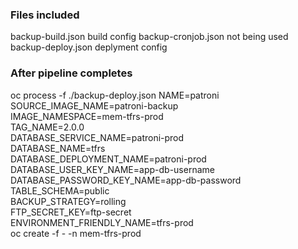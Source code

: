 ### Files included

backup-build.json build config
backup-cronjob.json not being used
backup-deploy.json deplyment config

### After pipeline completes

oc process -f ./backup-deploy.json
NAME=patroni \
SOURCE_IMAGE_NAME=patroni-backup \
IMAGE_NAMESPACE=mem-tfrs-prod \
TAG_NAME=2.0.0 \
DATABASE_SERVICE_NAME=patroni-prod \
DATABASE_NAME=tfrs \
DATABASE_DEPLOYMENT_NAME=patroni-prod \
DATABASE_USER_KEY_NAME=app-db-username \
DATABASE_PASSWORD_KEY_NAME=app-db-password \
TABLE_SCHEMA=public \
BACKUP_STRATEGY=rolling \
FTP_SECRET_KEY=ftp-secret \
ENVIRONMENT_FRIENDLY_NAME=tfrs-prod \
oc create -f - -n mem-tfrs-prod


